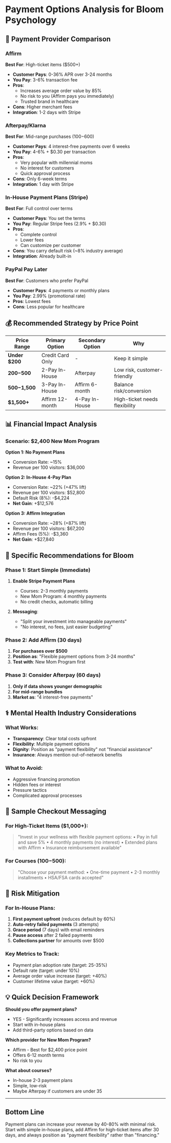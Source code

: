 # Payment Options Analysis for Bloom Psychology

## 🏦 Payment Provider Comparison

### Affirm
**Best For**: High-ticket items ($500+)
- **Customer Pays**: 0-36% APR over 3-24 months
- **You Pay**: 3-6% transaction fee
- **Pros**: 
  - Increases average order value by 85%
  - No risk to you (Affirm pays you immediately)
  - Trusted brand in healthcare
- **Cons**: Higher merchant fees
- **Integration**: 1-2 days with Stripe

### Afterpay/Klarna
**Best For**: Mid-range purchases ($100-$600)
- **Customer Pays**: 4 interest-free payments over 6 weeks
- **You Pay**: 4-6% + $0.30 per transaction
- **Pros**:
  - Very popular with millennial moms
  - No interest for customers
  - Quick approval process
- **Cons**: Only 6-week terms
- **Integration**: 1 day with Stripe

### In-House Payment Plans (Stripe)
**Best For**: Full control over terms
- **Customer Pays**: You set the terms
- **You Pay**: Regular Stripe fees (2.9% + $0.30)
- **Pros**:
  - Complete control
  - Lower fees
  - Can customize per customer
- **Cons**: You carry default risk (~8% industry average)
- **Integration**: Already built-in

### PayPal Pay Later
**Best For**: Customers who prefer PayPal
- **Customer Pays**: 4 payments or monthly plans
- **You Pay**: 2.99% (promotional rate)
- **Pros**: Lowest fees
- **Cons**: Less popular for healthcare

## 💰 Recommended Strategy by Price Point

| Price Range | Primary Option | Secondary Option | Why |
|-------------|---------------|------------------|-----|
| **Under $200** | Credit Card Only | - | Keep it simple |
| **$200-$500** | 2-Pay In-House | Afterpay | Low risk, customer-friendly |
| **$500-$1,500** | 3-Pay In-House | Affirm 6-month | Balance risk/conversion |
| **$1,500+** | Affirm 12-month | 4-Pay In-House | High-ticket needs flexibility |

## 📊 Financial Impact Analysis

### Scenario: $2,400 New Mom Program

**Option 1: No Payment Plans**
- Conversion Rate: ~15%
- Revenue per 100 visitors: $36,000

**Option 2: In-House 4-Pay Plan**
- Conversion Rate: ~22% (+47% lift)
- Revenue per 100 visitors: $52,800
- Default Risk (8%): -$4,224
- **Net Gain**: +$12,576

**Option 3: Affirm Integration**
- Conversion Rate: ~28% (+87% lift)
- Revenue per 100 visitors: $67,200
- Affirm Fees (5%): -$3,360
- **Net Gain**: +$27,840

## 🎯 Specific Recommendations for Bloom

### Phase 1: Start Simple (Immediate)
1. **Enable Stripe Payment Plans**
   - Courses: 2-3 monthly payments
   - New Mom Program: 4 monthly payments
   - No credit checks, automatic billing

2. **Messaging**: 
   - "Split your investment into manageable payments"
   - "No interest, no fees, just easier budgeting"

### Phase 2: Add Affirm (30 days)
1. **For purchases over $500**
2. **Position as**: "Flexible payment options from 3-24 months"
3. **Test with**: New Mom Program first

### Phase 3: Consider Afterpay (60 days)
1. **Only if data shows younger demographic**
2. **For mid-range bundles**
3. **Market as**: "4 interest-free payments"

## ⚕️ Mental Health Industry Considerations

### What Works:
- **Transparency**: Clear total costs upfront
- **Flexibility**: Multiple payment options
- **Dignity**: Position as "payment flexibility" not "financial assistance"
- **Insurance**: Always mention out-of-network benefits

### What to Avoid:
- Aggressive financing promotion
- Hidden fees or interest
- Pressure tactics
- Complicated approval processes

## 📝 Sample Checkout Messaging

### For High-Ticket Items ($1,000+):
> "Invest in your wellness with flexible payment options:
> • Pay in full and save 5%
> • 4 monthly payments (no interest)
> • Extended plans with Affirm
> • Insurance reimbursement available"

### For Courses ($100-$500):
> "Choose your payment method:
> • One-time payment
> • 2-3 monthly installments
> • HSA/FSA cards accepted"

## 🚨 Risk Mitigation

### For In-House Plans:
1. **First payment upfront** (reduces default by 60%)
2. **Auto-retry failed payments** (3 attempts)
3. **Grace period** (7 days) with email reminders
4. **Pause access** after 2 failed payments
5. **Collections partner** for amounts over $500

### Key Metrics to Track:
- Payment plan adoption rate (target: 25-35%)
- Default rate (target: under 10%)
- Average order value increase (target: +40%)
- Customer lifetime value (target: +60%)

## 💡 Quick Decision Framework

**Should you offer payment plans?**
- YES - Significantly increases access and revenue
- Start with in-house plans
- Add third-party options based on data

**Which provider for New Mom Program?**
- Affirm - Best for $2,400 price point
- Offers 6-12 month terms
- No risk to you

**What about courses?**
- In-house 2-3 payment plans
- Simple, low-risk
- Maybe Afterpay if customers are under 35

---

## Bottom Line

Payment plans can increase your revenue by 40-80% with minimal risk. Start with simple in-house plans, add Affirm for high-ticket items after 30 days, and always position as "payment flexibility" rather than "financing."